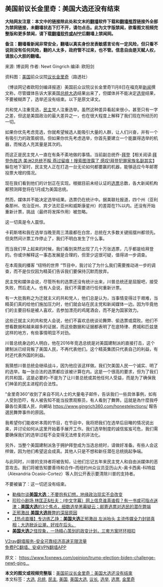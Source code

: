  <h2>美国前议长金里奇：美国大选还没有结束</h2> <p class="notice"><b>大陆网友注意：本文中的链接除此处和文末的<a href="https://github.com/bannedbook/fanqiang" >翻墙</a>软件下载和<a href="https://github.com/killgcd/justmysocks/blob/master/README.md">翻墙推荐</a>链接外全部为禁网链接，未翻墙状态下打不开，请勿点击。此为文字版禁闻，欲看图文视频完整版和更多禁闻，请下载<a href="https://github.com/bannedbook/fanqiang">翻墙软件或APP</a>后翻墙上禁闻网。</p><p>备注：翻墙看新闻非常安全，翻墙以真实身份发表敏感言论有一定风险，但只看不说则没有任何风险，翻的人太多，政府管不过来，也不管。信息自由是天赋人权，请放心大胆的翻墙。</b></p>  <div class="entry"> <p>来源:&nbsp;博谈网                            作者:&nbsp;Newt Gingrich                       编译:&nbsp;欧阳剑                                                 </p> <p>资料图：<a href="https://www.bannedbook.org/bnews/tag/%e7%be%8e%e5%9b%bd/" class="st_tag internal_tag" rel="tag" title="标签 美国 下的日志">美国</a>前众议院<a href="https://www.bannedbook.org/bnews/tag/%E8%AE%AE%E9%95%BF/" class="st_tag internal_tag" rel="tag" title="标签 议长 下的日志">议长</a><a href="https://www.bannedbook.org/bnews/tag/%e9%87%91%e9%87%8c%e5%a5%87/" class="st_tag internal_tag" rel="tag" title="标签 金里奇 下的日志">金里奇</a>（路透社）</p> <p>（博谈网记者欧阳剑编译报道）美国前众议院议长金里奇11月8日在福克斯<span class='wp_keywordlink_affiliate'><a href="https://www.bannedbook.org/" title="新闻">新闻</a></span>撰文称，尽管媒体告诉大家美国<a href="https://www.bannedbook.org/bnews/tag/%e6%80%bb%e7%bb%9f/" class="st_tag internal_tag" rel="tag" title="标签 总统 下的日志">总统</a><a href="https://www.bannedbook.org/bnews/tag/%e5%a4%a7%e9%80%89/" class="st_tag internal_tag" rel="tag" title="标签 大选 下的日志">大选</a>结果出来了，但媒体并不能决定<a href="https://www.bannedbook.org/bnews/tag/%e9%80%89%e4%b8%be/" class="st_tag internal_tag" rel="tag" title="标签 选举 下的日志">选举</a>结果，不要被糊弄了，选举还没有结束。以下是原文译文。</p> <p>共和党人注重竞选，<a href="https://www.bannedbook.org/bnews/tag/%e6%b0%91%e4%b8%bb/" class="st_tag internal_tag" rel="tag" title="标签 民主 下的日志">民主</a>党人注重选举。虽然这种差异看起来很小，甚至只有一字之差，但这是美国政治的最大差异之一，也在很大程度上解释了我们现在所经历的一切。</p> <p>如果你优先考虑竞选，你就希望候选人能吸引大量的人群，让人们兴奋，并有一个有吸引力的政策纲领。但如果你优先考虑选举，你首先要建立一个能赢得选举的机器，而候选人充其量是其次的。</p>  <p>而这正是民主党人一直在有条不紊地做的事情。当前副总统乔-<span class='wp_keywordlink'><a href="https://www.bannedbook.org/bnews/comments/20201018/1415809.html" title="“硬盘门”再爆：拿中共华信10％股的“大人物”正是拜登" target="_blank">拜登</a></span>【相关阅读:<a href='https://www.bannedbook.org/bnews/topimagenews/20201108/1427900.html' target='_blank'>拜登伪胜选 美洲2总统不睬 燕过留痕！搜索图泄露了 感叹!拜登犯罪家族名副其实</a>】躲在地下室时，民主党人正在打造一台无论如何都要赢的机器，能够适应今年邮寄投票大增的情况。</p> <p>现在我们看到他们的计划正在实现。根据目前未经认证的<a href="https://www.bannedbook.org/bnews/tag/%E9%80%89%E7%A5%A8/" class="st_tag internal_tag" rel="tag" title="标签 选票 下的日志">选票</a>总数，各大新闻机构都预测拜登将在1月成为美国总统。</p> <p>然而，媒体并不能决定选举结果。选票仍在统计中。据美联社报道，四个州（亚利桑那州、佐治亚州、宾夕法尼亚州和威斯康星州）的差距在1%以内。还没有开始重新计票，挑战（最终将发挥作用）被忽略。</p> <p>这一切真是令人震惊。</p> <p>卡莉斯塔和我在选举当晚至周三清晨都在白宫，总统在大多数关键摇摆州都领先。但突然间计票工作停止了，我们不明白发生了什么事。</p>  <p>而当我们早上起来的时候，我们看到突然出现了几十万张选票，几乎都是给拜登的。你或许解释这一事态发展是合理的，但至少这很可疑，值得进一步调查。</p> <p>在本周我的播客 &#8220;纽特的世界 &#8220;节目中，我讨论了为什么我们需要推动进一步的调查，而不是仅仅因为精英们告诉我们要保持沉默而放弃。</p> <p>民主党和媒体会说，尽管所有的选票还没有统计出来，川普总统还是屈服吧，接受失败，然后走人。也有人会说，我们不需要进行任何重新计票。</p> <p>有一大批我称之为迁就主义的共和党人，他们总是认为，当事情变得过于艰难，当精英们真的给他们施加压力时，他们就会站在民主党和新闻媒体一边。因为毕竟他们的主要目标是被人喜欢，去参加漂亮的鸡尾酒会，而不是为国家效力。</p> <p>这些迁就主义的共和党人会说，他们不喜欢总统谈论舞弊、偷选票或腐败。他们不想看数据和越来越多的证据，而这些数据和证据都表明了在底特律、费城和匹兹堡这样的地方，有些事情明显不对劲。</p>  <p>川普总统身边的人明白，他在2016年竞选总统是对美国建制派的直接打击，这个建制派已经背叛了美国人民，不再代表他们。这个精英集团只代表自己的利益，有时还代表外国的利益。</p> <p>我猜想川普总统会继续战斗，因为他应该这样做。我们欠美国人民一个诚实、明了的选举。每一张合法的选票都应该被计算在内。这是一个很高的要求，但为了我们的共和国，这是必要的&#8211;不是为了让川普总统或其他任何人受益，而是为了确保我们神圣的民主进程的合法性。</p> <p>“金里奇360”收到了来自不同人士的大量电子邮件，告诉我们一些具体事例，如有人受到恐吓，有人被告知不能当投票观察员，有人看到了舞弊。這就是為什麼我呼籲各位美國人民，向網站 <a href="https://www.gingrich360.com/honestelections/">https://www.gingrich360.com/honestelections/</a> 報告選民舞弊事件的原因。</p> <p>我希望你们能收听本周的节目，在节目中，我将把我们在选举后目睹的情况说出来，并讨论如何从这里开始着手展开工作。我们选举制度的诚信岌岌可危，我们需要确保我们的选举过程不会变得无法修复的非法化。</p> <p>另外，当整个美国建制派急于拥护拜登成为当选总统时，请做好准备。有些人会这样做，因为他们希望这会成真。其他人只是不想和新任潜在总统挑起争端。</p>  <p>与此同时，川普的支持者将被告知，让他们忘记五年来民主党人和自由派媒体的恶意攻击。我们将被告知要善待和合作&#8211;而纽约州众议员亚历山大-奥卡西奥-科特兹（Alexandria Ocasio-Cortez）等人则公开表示要清除川普的支持者。</p> <p>不要被骗了：这一切还没有结束。</p> <ul class='op-related-articles' title='相关阅读'> <li><a href='https://www.bannedbook.org/bnews/worldnews/usa/20201108/1427966.html' target='_blank'>勒梅尔谈<b>美国大选</b>：不要抱有幻想，地缘政治现实不会改变</a></li> <li><a href='https://www.bannedbook.org/bnews/bannedvideo/20201108/1427947.html' target='_blank'>珍珍小剧场 林匡正&杜夫：(中文字幕）网上信息谁真谁假？有一书或可指点迷津；<b>美国大选</b>的3个焦点，细数选举黑幕疑云；邮寄选票对选民的潜在弊端</a></li> <li><a href='https://www.bannedbook.org/bnews/ssgc/20201108/1427914.html' target='_blank'>正邪激战 <b>美国大选</b>舞弊的深层原因</a></li> <li><a href='https://www.bannedbook.org/bnews/bannedvideo/20201108/1427889.html' target='_blank'>【热点直播】专访练乙铮：<b>美国大选</b>正邪激战 左派抬头 主流传媒全力封锁真相；大选掀诉讼潮，好戏在后头。</a></li> <li><a href='https://www.bannedbook.org/bnews/taiwannews/20201108/1427875.html' target='_blank'><b>美国大选</b>之怪现象，一场精心策划的政变计划，三套方案环环相扣</a></li> </ul> <p class="texttj"> <a href="https://www.bannedbook.org/forum23/topic22702.html" target="_blank">V2ray翻墙服务-安全可靠经济高速无限流量</a><br/> <a href="https://github.com/bannedbook/fanqiang/wiki/%E7%A6%81%E9%97%BB%E7%BD%91%E5%AE%89%E5%8D%93%E7%BF%BB%E5%A2%99%E6%96%B0%E9%97%BBAPP" target="_blank">免费PC翻墙、安卓VPN翻墙APP</a></p><p>原文： <a href="https://www.foxnews.com/opinion/trump-election-biden-challenge-newt-gingrich">https://www.foxnews.com/opinion/trump-election-biden-challenge-newt-ging&#8230;</a></p><a name='sharetosocial'></a>       <div><b>本文的图文或视频完整版</b>：<a href='https://www.bannedbook.org/bnews/cbnews/20201109/1427977.html'>美国前议长金里奇：美国大选还没有结束</a></div>  </div><!--END ENTRY--> <div class="postfooter"> <div>本文标签：<a href="https://www.bannedbook.org/bnews/tag/%e5%a4%a7%e9%80%89/" rel="tag">大选</a>, <a href="https://www.bannedbook.org/bnews/tag/%e6%80%bb%e7%bb%9f/" rel="tag">总统</a>, <a href="https://www.bannedbook.org/bnews/tag/%e6%b0%91%e4%b8%bb/" rel="tag">民主</a>, <a href="https://www.bannedbook.org/bnews/tag/%e7%be%8e%e5%9b%bd/" rel="tag">美国</a>, <a href="https://www.bannedbook.org/bnews/tag/%e7%be%8e%e5%9b%bd%e5%a4%a7%e9%80%89/" rel="tag">美国大选</a>, <a href="https://www.bannedbook.org/bnews/tag/%E8%AE%AE%E9%95%BF/" rel="tag">议长</a>, <a href="https://www.bannedbook.org/bnews/tag/%e9%80%89%e4%b8%be/" rel="tag">选举</a>, <a href="https://www.bannedbook.org/bnews/tag/%E9%80%89%E7%A5%A8/" rel="tag">选票</a>, <a href="https://www.bannedbook.org/bnews/tag/%e9%87%91%e9%87%8c%e5%a5%87/" rel="tag">金里奇</a></div>  </div><!--END POSTFOOTER--> 